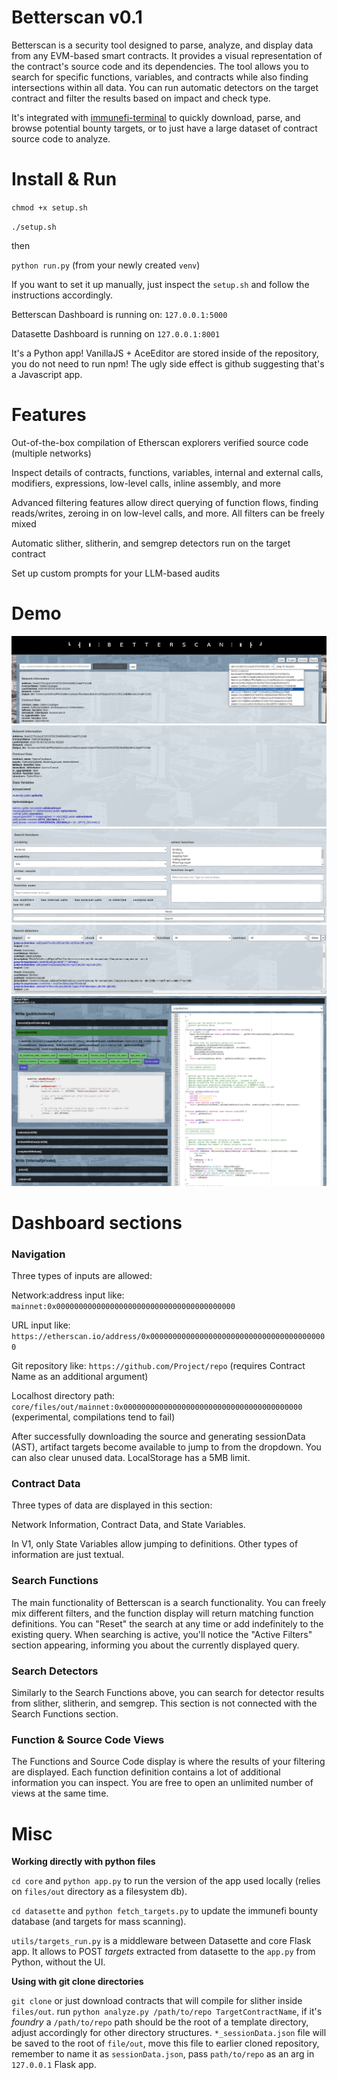 # Betterscan v0.1

Betterscan is a security tool designed to parse, analyze, and display data from any EVM-based smart contracts. It provides a visual representation of the contract's source code and its dependencies. The tool allows you to search for specific functions, variables, and contracts while also finding intersections within all data. You can run automatic detectors on the target contract and filter the results based on impact and check type.

It's integrated with [immunefi-terminal](https://github.com/shortdoom/immunefi-terminal) to quickly download, parse, and browse potential bounty targets, or to just have a large dataset of contract source code to analyze.

# Install & Run

`chmod +x setup.sh`

`./setup.sh`

then

`python run.py` (from your newly created `venv`)

If you want to set it up manually, just inspect the `setup.sh` and follow the instructions accordingly.

Betterscan Dashboard is running on: `127.0.0.1:5000`

Datasette Dashboard is running on `127.0.0.1:8001`

It's a Python app! VanillaJS + AceEditor are stored inside of the repository, you do not need to run npm! The ugly side effect is github suggesting that's a Javascript app.

# Features

Out-of-the-box compilation of Etherscan explorers verified source code (multiple networks)

Inspect details of contracts, functions, variables, internal and external calls, modifiers, expressions, low-level calls, inline assembly, and more

Advanced filtering features allow direct querying of function flows, finding reads/writes, zeroing in on low-level calls, and more. All filters can be freely mixed

Automatic slither, slitherin, and semgrep detectors run on the target contract

Set up custom prompts for your LLM-based audits

# Demo

![App navigation](/docs/images/navigation1.png)
![Contract data](/docs/images/contract_data1.png)
![Search functions](/docs/images/search_functions1.png)
![Search detectors](/docs/images/search_detectors1.png)
![Functions view](/docs/images/functions_view1.png)

# Dashboard sections

### Navigation

Three types of inputs are allowed:

Network:address input like: `mainnet:0x0000000000000000000000000000000000000000`

URL input like: `https://etherscan.io/address/0x0000000000000000000000000000000000000000`

Git repository like: `https://github.com/Project/repo` (requires Contract Name as an additional argument)

Localhost directory path: `core/files/out/mainnet:0x0000000000000000000000000000000000000000` (experimental, compilations tend to fail)

After successfully downloading the source and generating sessionData (AST), artifact targets become available to jump to from the dropdown. You can also clear unused data. LocalStorage has a 5MB limit.

### Contract Data

Three types of data are displayed in this section:

Network Information, Contract Data, and State Variables.

In V1, only State Variables allow jumping to definitions. Other types of information are just textual.

### Search Functions

The main functionality of Betterscan is a search functionality. You can freely mix different filters, and the function display will return matching function definitions. You can "Reset" the search at any time or add indefinitely to the existing query. When searching is active, you'll notice the "Active Filters" section appearing, informing you about the currently displayed query.

### Search Detectors

Similarly to the Search Functions above, you can search for detector results from slither, slitherin, and semgrep. This section is not connected with the Search Functions section.

### Function & Source Code Views

The Functions and Source Code display is where the results of your filtering are displayed. Each function definition contains a lot of additional information you can inspect. You are free to open an unlimited number of views at the same time.

# Misc

**Working directly with python files**

`cd core` and `python app.py` to run the version of the app used locally (relies on `files/out` directory as a filesystem db).

`cd datasette` and `python fetch_targets.py` to update the immunefi bounty database (and targets for mass scanning).

`utils/targets_run.py` is a middleware between Datasette and core Flask app. It allows to POST *targets* extracted from datasette to the `app.py` from Python, without the UI.


**Using with git clone directories**

`git clone` or just download contracts that will compile for slither inside `files/out`. run `python analyze.py /path/to/repo TargetContractName`, if it's *foundry* a `/path/to/repo` path should be the root of a template directory, adjust accordingly for other directory structures. `*_sessionData.json` file will be saved to the root of `file/out`, move this file to earlier cloned repository, remember to name it as `sessionData.json`, pass `path/to/repo` as an arg in `127.0.0.1` Flask app.